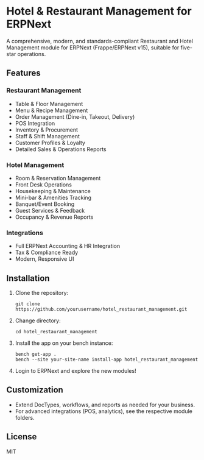 # Hotel & Restaurant Management for ERPNext

A comprehensive, modern, and standards-compliant Restaurant and Hotel Management module for ERPNext (Frappe/ERPNext v15), suitable for five-star operations.

## Features

### Restaurant Management
- Table & Floor Management
- Menu & Recipe Management
- Order Management (Dine-in, Takeout, Delivery)
- POS Integration
- Inventory & Procurement
- Staff & Shift Management
- Customer Profiles & Loyalty
- Detailed Sales & Operations Reports

### Hotel Management
- Room & Reservation Management
- Front Desk Operations
- Housekeeping & Maintenance
- Mini-bar & Amenities Tracking
- Banquet/Event Booking
- Guest Services & Feedback
- Occupancy & Revenue Reports

### Integrations
- Full ERPNext Accounting & HR Integration
- Tax & Compliance Ready
- Modern, Responsive UI

## Installation

1. Clone the repository:
   ```
   git clone https://github.com/yourusername/hotel_restaurant_management.git
   ```
2. Change directory:
   ```
   cd hotel_restaurant_management
   ```
3. Install the app on your bench instance:
   ```
   bench get-app .
   bench --site your-site-name install-app hotel_restaurant_management
   ```
4. Login to ERPNext and explore the new modules!

## Customization
- Extend DocTypes, workflows, and reports as needed for your business.
- For advanced integrations (POS, analytics), see the respective module folders.

## License
MIT 